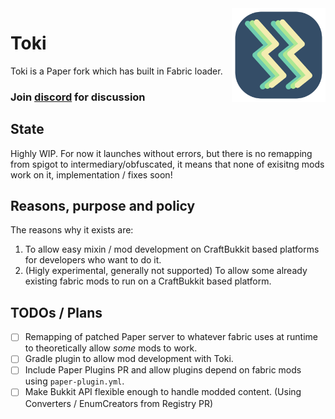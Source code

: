 <img src="toki_logo.png" align="right" width="150" height="150"/>

# Toki

Toki is a Paper fork which has built in Fabric loader.

### Join [discord](https://discord.gg/upTtNyvkNf) for discussion

## State
Highly WIP. For now it launches without errors, but there is no remapping from spigot to intermediary/obfuscated, 
it means that none of exisitng mods work on it, implementation / fixes soon!

## Reasons, purpose and policy
The reasons why it exists are:
1. To allow easy mixin / mod development on CraftBukkit based platforms for developers who want to do it.
2. (Higly experimental, generally not supported) To allow some already existing fabric mods to run on a CraftBukkit based platform.

## TODOs / Plans
- [ ] Remapping of patched Paper server to whatever fabric uses at runtime to theoretically allow *some* mods to work.
- [ ] Gradle plugin to allow mod development with Toki.
- [ ] Include Paper Plugins PR and allow plugins depend on fabric mods using `paper-plugin.yml`.
- [ ] Make Bukkit API flexible enough to handle modded content. (Using Converters / EnumCreators from Registry PR)
